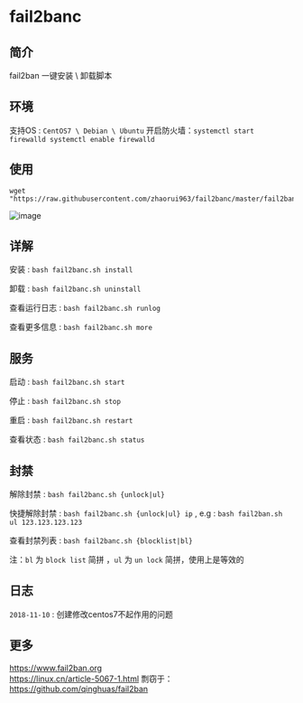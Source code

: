 # fail2banc
简介
---
fail2ban 一键安装 \ 卸载脚本

环境
---
支持OS : `CentOS7 \ Debian \ Ubuntu`
开启防火墙：`systemctl start firewalld
systemctl enable firewalld`

使用
---
```
wget "https://raw.githubusercontent.com/zhaorui963/fail2banc/master/fail2banc.sh"
```
![image](https://i.loli.net/2018/02/15/5a8533967e7f1.png)

详解
---
安装 : `bash fail2banc.sh install`

卸载 : `bash fail2banc.sh uninstall`

查看运行日志 : `bash fail2banc.sh runlog`

查看更多信息 : `bash fail2banc.sh more`

服务
---
启动 : `bash fail2banc.sh start`

停止 : `bash fail2banc.sh stop`

重启 : `bash fail2banc.sh restart`

查看状态 : `bash fail2banc.sh status`

封禁
---
解除封禁 : `bash fail2banc.sh {unlock|ul}`

快捷解除封禁 : `bash fail2banc.sh {unlock|ul} ip` , e.g : `bash fail2ban.sh ul 123.123.123.123`

查看封禁列表 : `bash fail2banc.sh {blocklist|bl}`

注：`bl` 为 `block list` 简拼 ，`ul` 为 `un lock` 简拼，使用上是等效的

日志
---
`2018-11-10` : 创建修改centos7不起作用的问题

更多
---
https://www.fail2ban.org  
https://linux.cn/article-5067-1.html
剽窃于：
https://github.com/qinghuas/fail2ban
